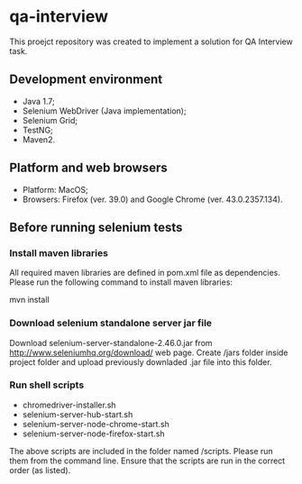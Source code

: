 # qa-interview
This proejct repository was created to implement a solution for QA Interview task.

## Development environment
* Java 1.7;
* Selenium WebDriver (Java implementation);
* Selenium Grid;
* TestNG;
* Maven2.

## Platform and web browsers
* Platform: MacOS;
* Browsers: Firefox (ver. 39.0) and Google Chrome (ver. 43.0.2357.134).

## Before running selenium tests
### Install maven libraries
All required maven libraries are defined in pom.xml file as dependencies.
Please run the following command to install maven libraries:

mvn install

### Download selenium standalone server jar file
Download selenium-server-standalone-2.46.0.jar from http://www.seleniumhq.org/download/ web page. 
Create /jars folder inside project folder and upload previously downladed .jar file into this folder.

### Run shell scripts
* chromedriver-installer.sh
* selenium-server-hub-start.sh
* selenium-server-node-chrome-start.sh
* selenium-server-node-firefox-start.sh

The above scripts are included in the folder named /scripts.
Please run them from the command line. Ensure that the scripts are run in the correct order (as listed).

